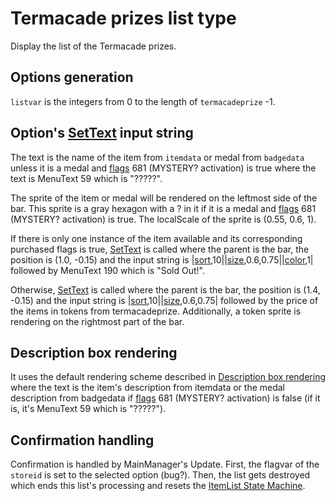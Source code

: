 # Termacade prizes list type

Display the list of the Termacade prizes.

## Options generation

`listvar` is the integers from 0 to the length of `termacadeprize` -1.

## Option's [SetText](../../SetText/SetText.md) input string

The text is the name of the item from `itemdata` or medal from `badgedata` unless it is a medal and [flags](../../Flags%20arrays/flags.md) 681 (MYSTERY? activation) is true where the text is MenuText 59 which is "?????".

The sprite of the item or medal will be rendered on the leftmost side of the bar. This sprite is a gray hexagon with a ? in it if it is a medal and [flags](../../Flags%20arrays/flags.md) 681 (MYSTERY? activation) is true. The localScale of the sprite is (0.55, 0.6, 1).

If there is only one instance of the item available and its corresponding purchased flags is true, [SetText](../../SetText/SetText.md) is called where the parent is the bar, the position is (1.0, -0.15) and the input string is |[sort](../../SetText/Commands/Individual%20commands/Sort.md),10||[size](../../SetText/Commands/Individual%20commands/size.md),0.6,0.75||[color](../../SetText/Commands/Individual%20commands/Color.md),1| followed by MenuText 190 which is "Sold Out!".

Otherwise, [SetText](../../SetText/SetText.md) is called where the parent is the bar, the position is (1.4, -0.15) and the input string is |[sort](../../SetText/Commands/Individual%20commands/Sort.md),10||[size](../../SetText/Commands/Individual%20commands/size.md),0.6,0.75| followed by the price of the items in tokens from termacadeprize. Additionally, a token sprite is rendering on the rightmost part of the bar. 

## Description box rendering

It uses the default rendering scheme described in [Description box rendering](../ShowItemList%20Life%20Cycle/Description%20box%20rendering.md) where the text is the item's description from itemdata or the medal description from badgedata if [flags](../../Flags%20arrays/flags.md) 681 (MYSTERY? activation) is false (if it is, it's MenuText 59 which is "?????").

## Confirmation handling

Confirmation is handled by MainManager's Update. First, the flagvar of the `storeid` is set to the selected option (bug?). Then, the list gets destroyed which ends this list's processing and resets the [ItemList State Machine](../ItemList%20State%20Machine.md).
